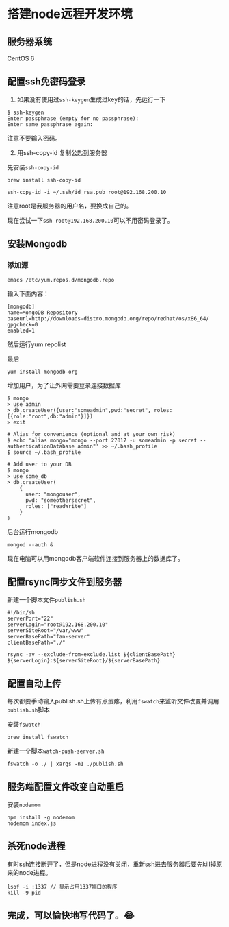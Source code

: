 # 搭建node远程开发环境

## 服务器系统

CentOS 6

## 配置ssh免密码登录

1. 如果没有使用过`ssh-keygen`生成过key的话，先运行一下

```
$ ssh-keygen 
Enter passphrase (empty for no passphrase): 
Enter same passphrase again:
```

注意不要输入密码。

2. 用ssh-copy-id 复制公匙到服务器

先安装`ssh-copy-id`

```
brew install ssh-copy-id
```

```
ssh-copy-id -i ~/.ssh/id_rsa.pub root@192.168.200.10
```

注意root是我服务器的用户名，要换成自己的。

现在尝试一下`ssh root@192.168.200.10`可以不用密码登录了。

## 安装Mongodb

### 添加源
```
emacs /etc/yum.repos.d/mongodb.repo
```
输入下面内容：

```
[mongodb]
name=MongoDB Repository
baseurl=http://downloads-distro.mongodb.org/repo/redhat/os/x86_64/
gpgcheck=0
enabled=1
```

然后运行yum repolist

最后

```
yum install mongodb-org
```

增加用户，为了让外网需要登录连接数据库
```
$ mongo
> use admin
> db.createUser({user:"someadmin",pwd:"secret", roles:[{role:"root",db:"admin"}]})
> exit

# Alias for convenience (optional and at your own risk)
$ echo 'alias mongo="mongo --port 27017 -u someadmin -p secret --authenticationDatabase admin"' >> ~/.bash_profile
$ source ~/.bash_profile

# Add user to your DB
$ mongo
> use some_db
> db.createUser(
    {
      user: "mongouser",
      pwd: "someothersecret",
      roles: ["readWrite"]
    }
)
```

后台运行mongodb
```
mongod --auth &
```

现在电脑可以用mongodb客户端软件连接到服务器上的数据库了。

## 配置rsync同步文件到服务器

新建一个脚本文件`publish.sh`

```
#!/bin/sh
serverPort="22"
serverLogin="root@192.168.200.10"
serverSiteRoot="/var/www"
serverBasePath="fan-server"
clientBasePath="./"

rsync -av --exclude-from=exclude.list ${clientBasePath} ${serverLogin}:${serverSiteRoot}/${serverBasePath}

```

## 配置自动上传

每次都要手动输入publish.sh上传有点蛋疼，利用`fswatch`来监听文件改变并调用`publish.sh`脚本

安装`fswatch`

```
brew install fswatch
```

新建一个脚本`watch-push-server.sh`

```
fswatch -o ./ | xargs -n1 ./publish.sh
```

## 服务端配置文件改变自动重启

安装`nodemom`

```
npm install -g nodemom
nodemom index.js
```

## 杀死node进程

有时ssh连接断开了，但是node进程没有关闭，重新ssh进去服务器后要先kill掉原来的node进程。

```
lsof -i :1337 // 显示占用1337端口的程序
kill -9 pid 
```

## 完成，可以愉快地写代码了。😂